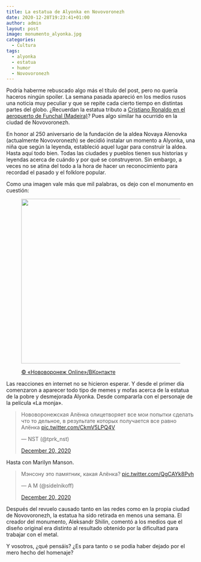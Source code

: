 ```yaml
---
title: La estatua de Alyonka en Novovoronezh
date: 2020-12-28T19:23:41+01:00
author: admin
layout: post
image: monumento_alyonka.jpg
categories:
  - Cultura
tags:
  - alyonka
  - estatua
  - humor
  - Novovoronezh
---
```


Podría haberme rebuscado algo más el título del post, pero no quería haceros ningún spoiler. La semana pasada apareció en los medios rusos una noticia muy peculiar y que se repite cada cierto tiempo en distintas partes del globo. ¿Recuerdan la estatua tributo a <a href="https://www.mundodeportivo.com/vaya-mundo/20190102/453906483630/el-curioso-reclamo-turistico-de-la-estatua-de-cristiano-en-madeira.html" target="_blank" rel="noreferrer noopener">Cristiano Ronaldo en el aeropuerto de Funchal (Madeira)</a>? Pues algo similar ha ocurrido en la ciudad de Novovoronezh.

En honor al 250 aniversario de la fundación de la aldea Novaya Alenovka (actualmente Novovoronezh) se decidió instalar un momento a Alyonka, una niña que según la leyenda, estableció aquel lugar para construir la aldea. Hasta aquí todo bien. Todas las ciudades y pueblos tienen sus historias y leyendas acerca de cuándo y por qué se construyeron. Sin embargo, a veces no se atina del todo a la hora de hacer un reconocimiento para recordad el pasado y el folklore popular.

Como una imagen vale más que mil palabras, os dejo con el monumento en cuestión:<figure class="wp-block-image size-large">

<img loading="lazy" width="595" height="438" src="https://www.unosoruso.com/wp-content/uploads/2020/12/monumento_alyonka.jpg" alt="" class="wp-image-419" srcset="https://www.unosoruso.com/wp-content/uploads/2020/12/monumento_alyonka.jpg 595w, https://www.unosoruso.com/wp-content/uploads/2020/12/monumento_alyonka-300x221.jpg 300w" sizes="(max-width: 595px) 100vw, 595px" /> <figcaption>[© «Нововоронеж Online»/ВКонтакте](https://vk.com/novovoronezh_online)</figcaption></figure> <!--more-->

Las reacciones en internet no se hicieron esperar. Y desde el primer día comenzaron a aparecer todo tipo de memes y mofas acerca de la estatua de la pobre y desmejorada Alyonka. Desde compararla con el personaje de la película «La monja».

<blockquote class="twitter-tweet">
  <p lang="ru" dir="ltr">
    Нововоронежская Алёнка олицетворяет все мои попытки сделать что то дельное, в результате которых получается все равно Алёнка <a href="https://t.co/CkmV5LPQ4V">pic.twitter.com/CkmV5LPQ4V</a>
  </p>— NST (@tprk_nst) 
  
  <a href="https://twitter.com/tprk_nst/status/1340563269711507457?ref_src=twsrc%5Etfw">December 20, 2020</a>
</blockquote>

Hasta con Marilyn Manson.

<blockquote class="twitter-tweet">
  <p lang="ru" dir="ltr">
    Мэнсону это памятник, какая Алёнка? <a href="https://t.co/QgCAYk8Pyh">pic.twitter.com/QgCAYk8Pyh</a>
  </p>— А М (@sidelnikoff) 
  
  <a href="https://twitter.com/sidelnikoff/status/1340643655380557834?ref_src=twsrc%5Etfw">December 20, 2020</a>
</blockquote>

Después del revuelo causado tanto en las redes como en la propia ciudad de Novovoronezh, la estatua ha sido retirada en menos una semana. El creador del monumento, Aleksandr Shilin, comentó a los medios que el diseño original era distinto al resultado obtenido por la dificultad para trabajar con el metal.

Y vosotros, ¿qué pensáis? ¿Es para tanto o se podía haber dejado por el mero hecho del homenaje?
